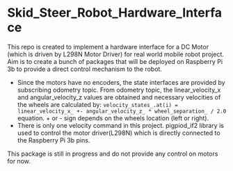 # Skid_Steer_Robot_Hardware_Interface
This repo is created to implement a hardware interface for a DC Motor (which is driven by L298N Motor Driver) for real world mobile robot project. Aim is to create a bunch of packages that will be deployed on Raspberry Pi 3b to provide a direct control mechanism to the robot. 
- Since the motors have no encoders, the state interfaces are provided by subscribing odometry topic. From odometry topic, the linear_velocity_x and angular_velocity_z values are obtained and necessary velocities of the wheels are calculated by:
`velocity_states_.at(i) =  linear_velocity_x_ +- angular_velocity_z_ * wheel_separation_ / 2.0` equation. + or - sign depends on the wheels location (left or right).
- There is only one velocity command in this project. pigpiod_if2 library is used to control the motor driver(L298N) which is directly connected to the Raspberry Pi 3b pins.


This package is still in progress and do not provide any control on motors for now. 
